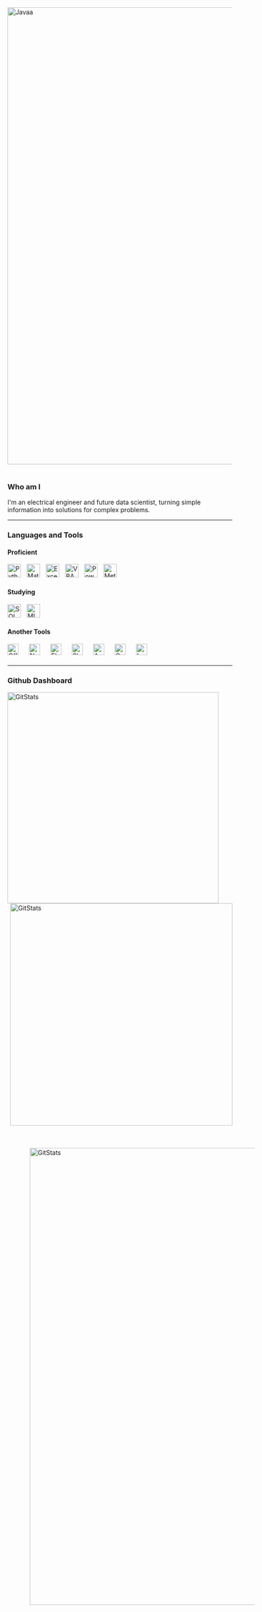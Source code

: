 <img align="center" width="1024" alt="Javaa" style="padding-right:10px;" src="https://github.com/GabKreuz/GabKreuz/assets/146242780/564ae051-2076-433b-9608-a3dd7a1cd0d2"/>
<br><br/>

### Who am I

I'm an electrical engineer and future data scientist, turning simple information into solutions for complex problems.

---
### Languages and Tools

#### Proficient

<img align="left" alt="Python" width="30px" style="padding-right:10px;" src="https://cdn.jsdelivr.net/gh/devicons/devicon/icons/python/python-original.svg"/>
<img align="left" alt="Matlab" width="30px" style="padding-right:10px;" src="https://cdn.jsdelivr.net/gh/devicons/devicon/icons/matlab/matlab-original.svg"/>
<img align="left" alt="Excel" width="30px" style="padding-right:10px;" src="https://github.com/GabKreuz/GabKreuz/assets/146242780/a970c634-0571-42ed-8ebf-b85aa2649afc"/>
<img align="left" alt="VBA" width="30px" style="padding-right:10px;" src="https://github.com/GabKreuz/GabKreuz/assets/146242780/f2297628-e710-4643-a47b-21fb75c1a807"/>
<img align="left" alt="PowerBi" width="30px" style="padding-right:10px;" src="https://github.com/GabKreuz/GabKreuz/assets/146242780/43d873d3-8dc7-4a19-bfbc-0050f1560b2a"/>   
<img align="left" alt="Metabase" width="30px" style="padding-right:10px;" src="https://github.com/GabKreuz/GabKreuz/assets/146242780/52516a98-7dac-4235-a17e-475a7bbd256e"/>
<br><br/>

#### Studying

<img align="left" alt="SQL" width="30px" style="padding-right:10px;" src="https://github.com/GabKreuz/GabKreuz/assets/146242780/fea59f22-27db-44f7-bd73-4170bab01663"/>
<img align="left" alt="MLFlow" width="30px" style="padding-right:10px;" src="https://github.com/GabKreuz/GabKreuz/assets/146242780/cd19a236-51a2-4a08-89c3-d0b3676758d4"/>
<br><br/>

#### Another Tools

<img align="left" alt="Office" width="25px" style="padding-right:20px;" src="https://github.com/GabKreuz/GabKreuz/assets/146242780/3cd1a324-4542-4305-abae-072d8a49fd06"/>
<img align="left" alt="Notion" width="25px" style="padding-right:20px;" src="https://github.com/GabKreuz/GabKreuz/assets/146242780/250ba151-f988-4521-9bed-96750ccde0cc"/>
<img align="left" alt="Elementor" width="25px" style="padding-right:20px;" src="https://github.com/GabKreuz/GabKreuz/assets/146242780/a7b295dc-d0c7-437b-9bd8-cfeb5f3c80f4"/>
<img align="left" alt="Sketch" width="25px" style="padding-right:20px;" src="https://github.com/GabKreuz/GabKreuz/assets/146242780/988c32eb-0ee0-4b2d-85b6-1d80e40f249e"/>
<img align="left" alt="Autocad" width="25px" style="padding-right:20px;" src="https://github.com/GabKreuz/GabKreuz/assets/146242780/3c407797-b672-4111-b7e7-398c1fa89072"/>
<img align="left" alt="Gams" width="25px" style="padding-right:20px;" src="https://github.com/GabKreuz/GabKreuz/assets/146242780/fdee9165-a279-4504-a1ba-3d794887b3cb"/>
<img align="left" alt="LabView" width="25px" style="padding-right:20px;" src="https://github.com/GabKreuz/GabKreuz/assets/146242780/63a2197f-67ae-492a-96a6-ca74b3dc76dc"/>
<br><br/>

---

### Github Dashboard


<img align="left" alt="GitStats" width="473px" src="https://github-readme-stats.vercel.app/api?username=GabKreuz&theme=vue&show_icons=true&hide_border=true&count_private=false"/>
<img align="right" alt="GitStats" width="498px" src="https://github-readme-streak-stats.herokuapp.com/?user=GabKreuz&theme=vue&hide_border=true"/>

<img align="center" alt="GitStats" width="1024px" style="padding:50px;" src="https://github-readme-activity-graph.vercel.app/graph?username=gabkreuz&bg_color=ffffff&color=080808&line=41ecc7&point=000000&area=true&hide_border=true"/>

